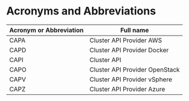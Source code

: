# Acronyms and Abbreviations 

Acronym or Abbreviation  | Full name
-------------------------|---------------------
CAPA                     | Cluster API Provider AWS
CAPD                     | Cluster API Provider Docker
CAPI                     | Cluster API
CAPO                     | Cluster API Provider OpenStack
CAPV                     | Cluster API Provider vSphere
CAPZ                     | Cluster API Provider Azure
